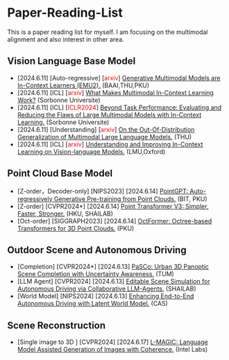 # Paper-Reading-List
This is a paper reading list for myself. I am focusing on the multimodal alignment and also interest in other area.

## Vision Language Base Model 
- \[2024.6.11\] \[Auto-regressive\] \[<font color=red>arxiv</font>\] [Generative Multimodal Models are In-Context Learners (EMU2).](https://arxiv.org/pdf/2312.13286) (BAAI,THU,PKU)
- \[2024.6.11\] \[ICL\] \[<font color=red>arxiv</font>\] [What Makes Multimodal In-Context Learning Work?](https://arxiv.org/pdf/2404.15736) (Sorbonne Universite)
- \[2024.6.11\] \[ICL\] \[<font color=red>ICLR2024</font>\] [Beyond Task Performance: Evaluating and Reducing the Flaws of Large Multimodal Models with In-Context Learning.](https://arxiv.org/pdf/2310.00647) (Sorbonne Universite)
- \[2024.6.11\] \[Understanding\] \[<font color=red>arxiv</font>\] [On the Out-Of-Distribution Generalization of Multimodal Large Language Models.](https://arxiv.org/pdf/2402.06599) (THU)
- \[2024.6.11\] \[ICL\] \[<font color=red>arxiv</font>\] [Understanding and Improving In-Context Learning on Vision-language Models.](https://arxiv.org/pdf/2311.18021) (LMU,Oxford)

## Point Cloud Base Model
- \[Z-order，Decoder-only\] \[NIPS2023\] \[2024.6.14\] [PointGPT: Auto-regressively Generative Pre-training from Point Clouds.](https://arxiv.org/pdf/2305.11487) (BIT, PKU)
- \[Z-order\] \[CVPR2024*\] \[2024.6.14\] [Point Transformer V3: Simpler, Faster, Stronger.](https://arxiv.org/pdf/2312.10035) (HKU, SHAILAB)
- \[Oct-order\] \[SIGGRAPH2023\] \[2024.6.14\] [OctFormer: Octree-based Transformers for 3D Point Clouds.](https://arxiv.org/pdf/2305.03045) (PKU)

## Outdoor Scene and Autonomous Driving
- \[Completion\] \[CVPR2024*\] \[2024.6.13\] [PaSCo: Urban 3D Panoptic Scene Completion with Uncertainty Awareness.](https://arxiv.org/pdf/2312.02158) (TUM)
- \[LLM Agent\] \[CVPR2024\] \[2024.6.13\] [Editable Scene Simulation for Autonomous Driving via Collaborative LLM-Agents.](https://arxiv.org/pdf/2402.05746) (SHAILAB)
- \[World Model\] \[NIPS2024\] \[2024.6.13\] [Enhancing End-to-End Autonomous Driving with Latent World Model.](https://arxiv.org/pdf/2406.08481v1) (CAS)

## Scene Reconstruction
- \[Single image to 3D \] \[CVPR2024\] \[2024.6.17\] [L-MAGIC: Language Model Assisted Generation of Images with Coherence.](https://arxiv.org/pdf/2406.01843) (Intel Labs)